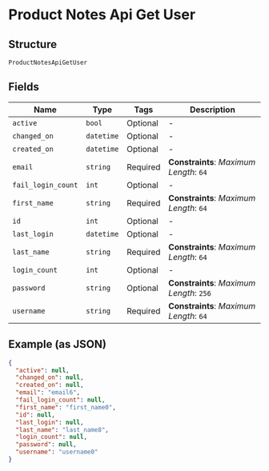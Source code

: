 
# Product Notes Api Get User

## Structure

`ProductNotesApiGetUser`

## Fields

| Name | Type | Tags | Description |
|  --- | --- | --- | --- |
| `active` | `bool` | Optional | - |
| `changed_on` | `datetime` | Optional | - |
| `created_on` | `datetime` | Optional | - |
| `email` | `string` | Required | **Constraints**: *Maximum Length*: `64` |
| `fail_login_count` | `int` | Optional | - |
| `first_name` | `string` | Required | **Constraints**: *Maximum Length*: `64` |
| `id` | `int` | Optional | - |
| `last_login` | `datetime` | Optional | - |
| `last_name` | `string` | Required | **Constraints**: *Maximum Length*: `64` |
| `login_count` | `int` | Optional | - |
| `password` | `string` | Optional | **Constraints**: *Maximum Length*: `256` |
| `username` | `string` | Required | **Constraints**: *Maximum Length*: `64` |

## Example (as JSON)

```json
{
  "active": null,
  "changed_on": null,
  "created_on": null,
  "email": "email6",
  "fail_login_count": null,
  "first_name": "first_name0",
  "id": null,
  "last_login": null,
  "last_name": "last_name8",
  "login_count": null,
  "password": null,
  "username": "username0"
}
```

